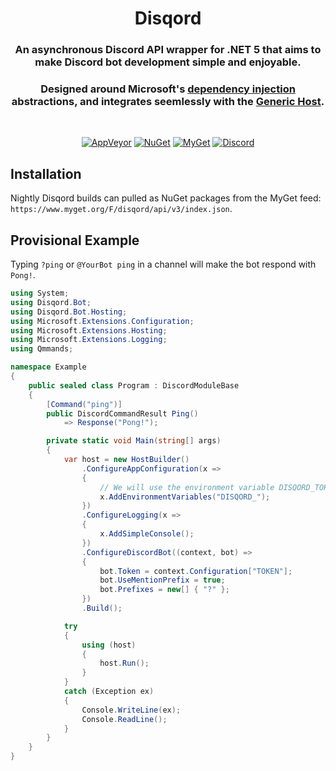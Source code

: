 <div align="center">
    <h1> Disqord </h1>
    <h3> An asynchronous Discord API wrapper for .NET 5 that aims to make Discord bot development simple and enjoyable. </h3>
    <h3> Designed around Microsoft's <a href="https://docs.microsoft.com/en-us/dotnet/core/extensions/dependency-injection">dependency injection</a> abstractions, and integrates seemlessly with the <a href="https://docs.microsoft.com/en-us/dotnet/core/extensions/generic-host">Generic Host</a>. </h3>
<br>

[![AppVeyor](https://img.shields.io/appveyor/ci/Quahu/disqord.svg?style=flat-square&label=AppVeyor&logo=appveyor)](https://ci.appveyor.com/project/Quahu/disqord)
[![NuGet](https://img.shields.io/nuget/v/Disqord.svg?style=flat-square&label=NuGet&logo=nuget)](https://www.nuget.org/packages/Disqord/)
[![MyGet](https://img.shields.io/myget/quahu/vpre/Disqord.svg?style=flat-square&label=MyGet&logo=nuget)](https://www.myget.org/feed/quahu/package/nuget/Disqord)
[![Discord](https://img.shields.io/discord/416256456505950215.svg?style=flat-square&label=Discord&logo=discord&color=738ADB)](https://discord.gg/eUMSXGZ)
</div>

## Installation
Nightly Disqord builds can pulled as NuGet packages from the MyGet feed: `https://www.myget.org/F/disqord/api/v3/index.json`.

## Provisional Example
Typing `?ping` or `@YourBot ping` in a channel will make the bot respond with `Pong!`.
```cs
using System;
using Disqord.Bot;
using Disqord.Bot.Hosting;
using Microsoft.Extensions.Configuration;
using Microsoft.Extensions.Hosting;
using Microsoft.Extensions.Logging;
using Qmmands;

namespace Example
{
    public sealed class Program : DiscordModuleBase
    {
        [Command("ping")]
        public DiscordCommandResult Ping()
            => Response("Pong!");

        private static void Main(string[] args)
        {
            var host = new HostBuilder()
                .ConfigureAppConfiguration(x =>
                {
                    // We will use the environment variable DISQORD_TOKEN for the bot token.
                    x.AddEnvironmentVariables("DISQORD_");
                })
                .ConfigureLogging(x =>
                {
                    x.AddSimpleConsole();
                })
                .ConfigureDiscordBot((context, bot) =>
                {
                    bot.Token = context.Configuration["TOKEN"];
                    bot.UseMentionPrefix = true;
                    bot.Prefixes = new[] { "?" };
                })
                .Build();

            try
            {
                using (host)
                {
                    host.Run();
                }
            }
            catch (Exception ex)
            {
                Console.WriteLine(ex);
                Console.ReadLine();
            }
        }
    }
}
```
